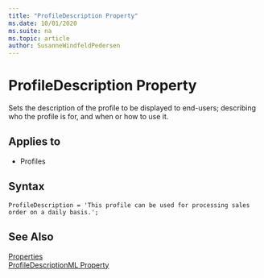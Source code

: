 ```yaml
---
title: "ProfileDescription Property"
ms.date: 10/01/2020
ms.suite: na
ms.topic: article
author: SusanneWindfeldPedersen
---
```


# ProfileDescription Property

Sets the description of the profile to be displayed to end-users; describing who the profile is for, and when or how to use it.
    
## Applies to  

- Profiles

## Syntax

```AL
ProfileDescription = 'This profile can be used for processing sales order on a daily basis.';
```

## See Also  

[Properties](devenv-properties.md)  
[ProfileDescriptionML Property](devenv-profiledescriptionml-property.md)